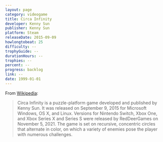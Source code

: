```yaml
---
layout: page
category: videogame
title: Circa Infinity
developer: Kenny Sun
publisher: Kenny Sun
platform: Steam
releaseDate: 2015-09-09
howlongtobeat: 25
difficulty: --
trophyGuide: --
durationHours: --
trophies: --
percent: --
progress: backlog
link: --
date: 1999-01-01
---
```


From [Wikipedia](https://en.wikipedia.org/wiki/Circa_Infinity):

> Circa Infinity is a puzzle-platform game developed and published by Kenny Sun. It was released on September 9, 2015 for Microsoft Windows, OS X, and Linux. Versions for Nintendo Switch, Xbox One, and Xbox Series X and Series S were released by RedDeerGames on November 5, 2021. The game is set on recursive, concentric circles that alternate in color, on which a variety of enemies pose the player with numerous challenges.
